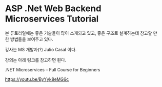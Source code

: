 # ASP .Net Web Backend Microservices Tutorial

본 튜토리얼에는 좋은 기술들이 많이 소개되고 있고,
좋은 구조로 설계하는데 참고할 만한 방법들을 보여주고 있다.

강사는 MS 개발자(?) Julio Casal 이다.


강의는 아래 링크를 참고하면 된다.

.NET Microservices – Full Course for Beginners

https://youtu.be/ByYyk8eMG6c  
